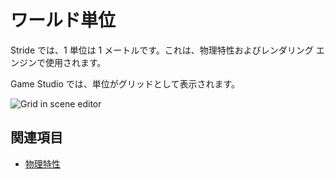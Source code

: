 # ワールド単位

Stride では、1 単位は 1 メートルです。これは、物理特性およびレンダリング エンジンで使用されます。

Game Studio では、単位がグリッドとして表示されます。

![Grid in scene editor](../get-started/media/scene-creation-basic-scene-in-stride.png)

## 関連項目

* [物理特性](../physics/index.md)
